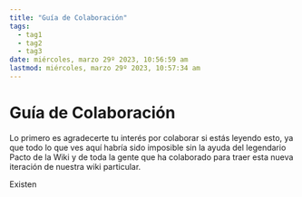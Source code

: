 ```yaml
---
title: "Guía de Colaboración"
tags:
  - tag1
  - tag2
  - tag3
date: miércoles, marzo 29º 2023, 10:56:59 am
lastmod: miércoles, marzo 29º 2023, 10:57:34 am
---
```


# Guía de Colaboración

Lo primero es agradecerte tu interés por colaborar si estás leyendo esto, ya que todo lo que ves aquí habría sido imposible sin la ayuda del legendario Pacto de la Wiki y de toda la gente que ha colaborado para traer esta nueva iteración de nuestra wiki particular.

Existen 